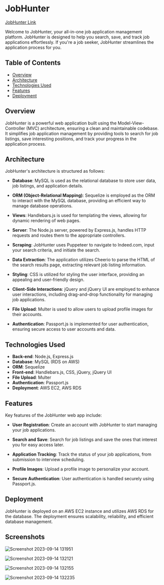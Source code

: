 # JobHunter

[JobHunter Link](www.jobhunter.website)

Welcome to JobHunter, your all-in-one job application management platform. JobHunter is designed to help you search, save, and track job applications effortlessly. If you're a job seeker, JobHunter streamlines the application process for you.

## Table of Contents

- [Overview](#overview)
- [Architecture](#architecture)
- [Technologies Used](#technologies-used)
- [Features](#features)
- [Deployment](#deployment)

## Overview

JobHunter is a powerful web application built using the Model-View-Controller (MVC) architecture, ensuring a clean and maintainable codebase. It simplifies job application management by providing tools to search for job listings, save interesting positions, and track your progress in the application process.

## Architecture

JobHunter's architecture is structured as follows:

- **Database**: MySQL is used as the relational database to store user data, job listings, and application details.

- **ORM (Object-Relational Mapping)**: Sequelize is employed as the ORM to interact with the MySQL database, providing an efficient way to manage database operations.

- **Views**: Handlebars.js is used for templating the views, allowing for dynamic rendering of web pages.

- **Server**: The Node.js server, powered by Express.js, handles HTTP requests and routes them to the appropriate controllers.

- **Scraping**: JobHunter uses Puppeteer to navigate to Indeed.com, input your search criteria, and initiate the search.

- **Data Extraction**: The application utilizes Cheerio to parse the HTML of the search results page, extracting relevant job listing information.

- **Styling**: CSS is utilized for styling the user interface, providing an appealing and user-friendly design.

- **Client-Side Interactions**: jQuery and jQuery UI are employed to enhance user interactions, including drag-and-drop functionality for managing job applications.

- **File Upload**: Multer is used to allow users to upload profile images for their accounts.

- **Authentication**: Passport.js is implemented for user authentication, ensuring secure access to user accounts and data.

## Technologies Used

- **Back-end**: Node.js, Express.js
- **Database**: MySQL (RDS on AWS)
- **ORM**: Sequelize
- **Front-end**: Handlebars.js, CSS, jQuery, jQuery UI
- **File Upload**: Multer
- **Authentication**: Passport.js
- **Deployment**: AWS EC2, AWS RDS

## Features

Key features of the JobHunter web app include:

- **User Registration**: Create an account with JobHunter to start managing your job applications.

- **Search and Save**: Search for job listings and save the ones that interest you for easy access later.

- **Application Tracking**: Track the status of your job applications, from submission to interview scheduling.

- **Profile Images**: Upload a profile image to personalize your account.

- **Secure Authentication**: User authentication is handled securely using Passport.js.

## Deployment

JobHunter is deployed on an AWS EC2 instance and utilizes AWS RDS for the database. The deployment ensures scalability, reliability, and efficient database management.

## Screenshots

![Screenshot 2023-09-14 131951](https://github.com/abdel-lall/job-hunter/assets/49083865/ec297d1b-4b8a-487d-abfd-1a2d2af423e5)

![Screenshot 2023-09-14 132121](https://github.com/abdel-lall/job-hunter/assets/49083865/3aaf04af-69cf-4612-8d14-9229fc47526a)

![Screenshot 2023-09-14 132155](https://github.com/abdel-lall/job-hunter/assets/49083865/318b50e4-f62d-494f-bfd1-234fa3c89161)

![Screenshot 2023-09-14 132235](https://github.com/abdel-lall/job-hunter/assets/49083865/6fbb81f1-2567-4399-ae3c-b46d1f5a5bec)



